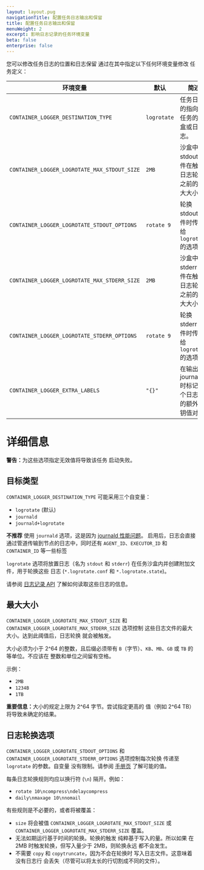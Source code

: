 ```yaml
---
layout: layout.pug
navigationTitle: 配置任务日志输出和保留
title: 配置任务日志输出和保留
menuWeight: 2
excerpt: 影响日志记录的任务环境变量
beta: false
enterprise: false
---
```



您可以修改任务日志的位置和日志保留
通过在其中指定以下任何环境变量修改
任务定义：

| 环境变量 | 默认 | 简述 |
|----------------------|---------|-------------------|
| `CONTAINER_LOGGER_DESTINATION_TYPE` | `logrotate` | 任务日志的指向：任务的沙盒或日志。|
| `CONTAINER_LOGGER_LOGROTATE_MAX_STDOUT_SIZE` | `2MB` | 沙盒中 stdout 文件在触发日志轮换之前的最大大小。|
| `CONTAINER_LOGGER_LOGROTATE_STDOUT_OPTIONS` | `rotate 9` | 轮换 stdout 文件时传递给 `logrotate` 的选项。|
| `CONTAINER_LOGGER_LOGROTATE_MAX_STDERR_SIZE` | `2MB` | 沙盒中 stderr 文件在触发日志轮换之前的最大大小。|
| `CONTAINER_LOGGER_LOGROTATE_STDERR_OPTIONS` | `rotate 9` | 轮换 stderr 文件时传递给 `logrotate` 的选项。|
| `CONTAINER_LOGGER_EXTRA_LABELS` | `"{}"` | 在输出到 journald 时标记每个日志行的额外密钥值对。|


# 详细信息

<p class="message--warning"><strong>警告：</strong>为这些选项指定无效值将导致该任务
启动失败。</p>

## 目标类型

`CONTAINER_LOGGER_DESTINATION_TYPE` 可能采用三个自变量：

* `logrotate` (默认)
* `journald`
* `journald+logrotate`

 **不推荐** 使用 `journald` 选项，这是因为
[journald 性能问题](https://github.com/systemd/systemd/issues/5102)。
启用后，日志会直接通过管道传输到节点的日志中，同时还有
`AGENT_ID`、`EXECUTOR_ID` 和 `CONTAINER_ID` 等一些标签

`logrotate` 选项将放置日志（名为 `stdout` 和 `stderr`)
在任务沙盒内并创建附加文件，用于轮换这些
日志 (`*.logrotate.conf` 和 `*.logrotate.state`)。

请参阅 [日志记录 API](/mesosphere/dcos/1.12/monitoring/logging/logging-api/)
了解如何读取这些日志的信息。

## 最大大小

`CONTAINER_LOGGER_LOGROTATE_MAX_STDOUT_SIZE` 和
`CONTAINER_LOGGER_LOGROTATE_MAX_STDERR_SIZE` 选项控制
这些日志文件的最大大小。达到此阈值后，日志轮换
就会被触发。

大小必须为小于 2^64 的整数，且后缀必须带有
`B`（字节）、`KB`、`MB`、`GB` 或 `TB` 的等单位。不应该在
整数和单位之间留有空格。

示例：

* `2MB`
* `1234B`
* `1TB`

<p class="message--important"><strong>重要信息：</strong>大小的规定上限为 2^64 字节。尝试指定更高的
值（例如 2^64 TB）将导致未确定的结果。</p>

## 日志轮换选项

`CONTAINER_LOGGER_LOGROTATE_STDOUT_OPTIONS` 和
`CONTAINER_LOGGER_LOGROTATE_STDERR_OPTIONS` 选项控制每次轮换
传递至 `logrotate` 的参数。自变量
没有限制。请参阅 [手册页](https://linux.die.net/man/8/logrotate)
了解可能的值。

每条日志轮换规则均应以换行符 (`\n`) 隔开。例如：

* `rotate 10\ncompress\ndelaycompress`
* `daily\nmaxage 10\nnomail`

有些规则是不必要的，或者将被覆盖：

* `size` 将会被值
  `CONTAINER_LOGGER_LOGROTATE_MAX_STDOUT_SIZE`
 或 `CONTAINER_LOGGER_LOGROTATE_MAX_STDERR_SIZE` 覆盖。
* 无法如期运行基于时间的轮换。轮换的触发
 纯粹基于写入的量。所以如果
 在 2MB 时触发轮换，但写入量少于 2MB，则轮换永远
 都不会发生。
* 不需要 `copy` 和 `copytruncate`，因为不会在轮换时
 写入日志文件。这意味着没有日志行
 会丢失（尽管可以将太长的行切割成不同的文件）。
